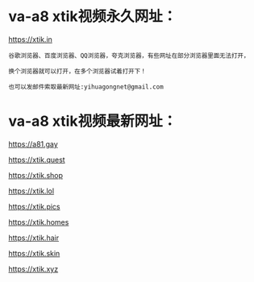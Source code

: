 # va-a8  xtik视频永久网址：

https://xtik.in

```
谷歌浏览器、百度浏览器、QQ浏览器，夸克浏览器，有些网址在部分浏览器里面无法打开，

换个浏览器就可以打开，在多个浏览器试着打开下！

也可以发邮件索取最新网址:yihuagongnet@gmail.com
```

# va-a8  xtik视频最新网址：

https://a81.gay 

https://xtik.quest

https://xtik.shop

https://xtik.lol

https://xtik.pics

https://xtik.homes

https://xtik.hair

https://xtik.skin

https://xtik.xyz
